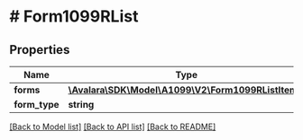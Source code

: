 # # Form1099RList

## Properties

Name | Type | Description | Notes
------------ | ------------- | ------------- | -------------
**forms** | [**\Avalara\SDK\Model\A1099\V2\Form1099RListItem[]**](Form1099RListItem.md) |  | [optional]
**form_type** | **string** |  | [optional]

[[Back to Model list]](../../../README.md#models) [[Back to API list]](../../../README.md#endpoints) [[Back to README]](../../../README.md)
